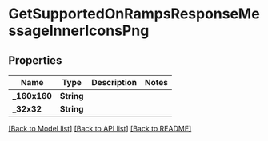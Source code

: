 # GetSupportedOnRampsResponseMessageInnerIconsPng

## Properties
Name | Type | Description | Notes
------------ | ------------- | ------------- | -------------
**_160x160** | **String** |  | 
**_32x32** | **String** |  | 

[[Back to Model list]](../README.md#documentation-for-models) [[Back to API list]](../README.md#documentation-for-api-endpoints) [[Back to README]](../README.md)


